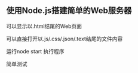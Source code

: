 ## 使用Node.js搭建简单的Web服务器

可以显示以.html结尾的Web页面

可以直接打开以.js/.css/.json/.text结尾的文件内容

运行node start 执行程序

简单测试